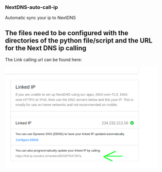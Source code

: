### NextDNS-auto-call-ip
Automatic sync your ip to  NextDNS

## The files need to be configured with the directories of the python file/script and the URL for the Next DNS ip calling

The Link calling url can be found here:

![Picture of the NextDNS URL that needs to be called](https://github.com/LalleSX/NextDNS-auto-call-ip/blob/129b07f01c18fd0d08440002b2ffbcee4bb1bf15/Screenshots/nextDNSurlCallingURL.jpg)

